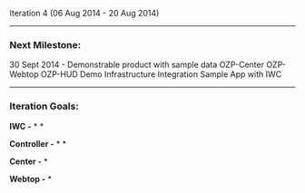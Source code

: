 Iteration 4 (06 Aug 2014 - 20 Aug 2014)

***

### Next Milestone:
30 Sept 2014 - Demonstrable product with sample data
OZP-Center 
OZP-Webtop 
OZP-HUD
Demo Infrastructure
Integration
Sample App with IWC

***

### Iteration Goals:
**IWC -**
* 
* 

**Controller -**
* 
* 

**Center -**
* 

**Webtop -**
* 
